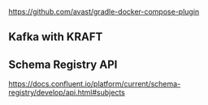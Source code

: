 https://github.com/avast/gradle-docker-compose-plugin

## Kafka with KRAFT

## Schema Registry API
https://docs.confluent.io/platform/current/schema-registry/develop/api.html#subjects

